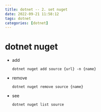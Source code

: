 ```yaml
---
title: dotnet -- 2. set nuget
date: 2022-09-21 11:58:12
tags: dotnet
categories: [dotnet]
---
```


# dotnet nuget

- add
  ```
  dotnet nuget add source {url} -n {name}
  ```

- remove
  ```
  dotnet nuget remove source {name}
  ```

- see
  ```
  dotnet nuget list source
  ```
